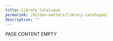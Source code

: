 ```yaml
---
title: Library Catalogue
permalink: /hildan-matters/library-catalogue/
description: ""
---
```

PAGE CONTENT EMPTY